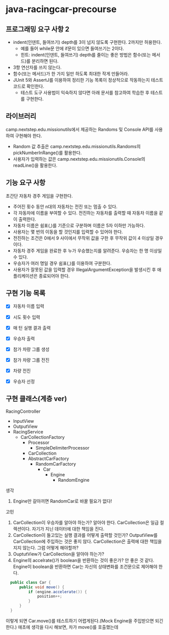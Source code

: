 # java-racingcar-precourse

## 프로그래밍 요구 사항 2
- indent(인덴트, 들여쓰기) depth를 3이 넘지 않도록 구현한다. 2까지만 허용한다.  
  - 예를 들어 while문 안에 if문이 있으면 들여쓰기는 2이다.  
  - 힌트: indent(인덴트, 들여쓰기) depth를 줄이는 좋은 방법은 함수(또는 메서드)를 분리하면 된다.
- 3항 연산자를 쓰지 않는다.  
- 함수(또는 메서드)가 한 가지 일만 하도록 최대한 작게 만들어라.  
- JUnit 5와 AssertJ를 이용하여 정리한 기능 목록이 정상적으로 작동하는지 테스트 코드로 확인한다.  
  - 테스트 도구 사용법이 익숙하지 않다면 아래 문서를 참고하여 학습한 후 테스트를 구현한다.  

## 라이브러리
camp.nextstep.edu.missionutils에서 제공하는 Randoms 및 Console API를 사용하여 구현해야 한다.
- Random 값 추출은 camp.nextstep.edu.missionutils.Randoms의 pickNumberInRange()를 활용한다.
- 사용자가 입력하는 값은 camp.nextstep.edu.missionutils.Console의 readLine()을 활용한다.

## 기능 요구 사항
초간단 자동차 경주 게임을 구현한다.
- 주어진 횟수 동안 n대의 자동차는 전진 또는 멈출 수 있다.
- 각 자동차에 이름을 부여할 수 있다. 전진하는 자동차를 출력할 때 자동차 이름을 같이 출력한다.
- 자동차 이름은 쉼표(,)를 기준으로 구분하며 이름은 5자 이하만 가능하다.
- 사용자는 몇 번의 이동을 할 것인지를 입력할 수 있어야 한다.
- 전진하는 조건은 0에서 9 사이에서 무작위 값을 구한 후 무작위 값이 4 이상일 경우이다.
- 자동차 경주 게임을 완료한 후 누가 우승했는지를 알려준다. 우승자는 한 명 이상일 수 있다.
- 우승자가 여러 명일 경우 쉼표(,)를 이용하여 구분한다.
- 사용자가 잘못된 값을 입력할 경우 IllegalArgumentException을 발생시킨 후 애플리케이션은 종료되어야 한다.

## 구현 기능 목록
- [x] 자동차 이름 입력
- [x] 시도 횟수 입력
- [x] 매 턴 실행 결과 출력
- [x] 우승자 출력
- [x] 참가 차량 그룹 생성
- [x] 참가 차량 그룹 전진
- [x] 차량 전진
- [x] 우승자 선정


## 구현 클래스(계층 ver)  
RacingController
- InputView
- OutputView
- RacingService
  - CarCollectionFactory
    - Processor
      - SimpleDelimiterProcessor
    - CarCollection
    - AbstractCarFactory
      - RandomCarFactory
        - Car
          - Engine
            - RandomEngine

생각
1. Engine만 갈아끼면 RandomCar로 바꿀 필요가 없다!

고민
1. CarCollection이 우승자를 알아야 하는가?
   알아야 한다. CarCollection은 일급 컬렉션이다. 자기가 지닌 데이터에 대한 책임을 진다.
2. CarCollection이 들고있는 실행 결과를 어떻게 출력할 것인가?
   OutputView를 CarCollection에 주입하는 것은 좋지 않다. CarCollection은 출력에 대한 책임을 지지 않는다.
  그럼 어떻게 해야할까? 
3. OuptutView가 CarCollection을 알아야 하는가?
4. Engine의 accelrate()가 boolean을 반환하는 것이 좋은가?
  안 좋은 것 같다. Engine이 boolean을 반환하면 Car는 자신의 상태변화를 조건문으로 제어해야 한다.
  ```java
    public class Car {
        public void move() {
            if (engine.accelerate()) {
                position++;
            }
        }
    }
  ```
  이렇게 되면 Car.move()를 테스트하기 어렵게된다.(Mock Engine을 주입받으면 되긴한다.)
  애초에 생각을 다시 해보면, 차가 move()를 호출했는데 
